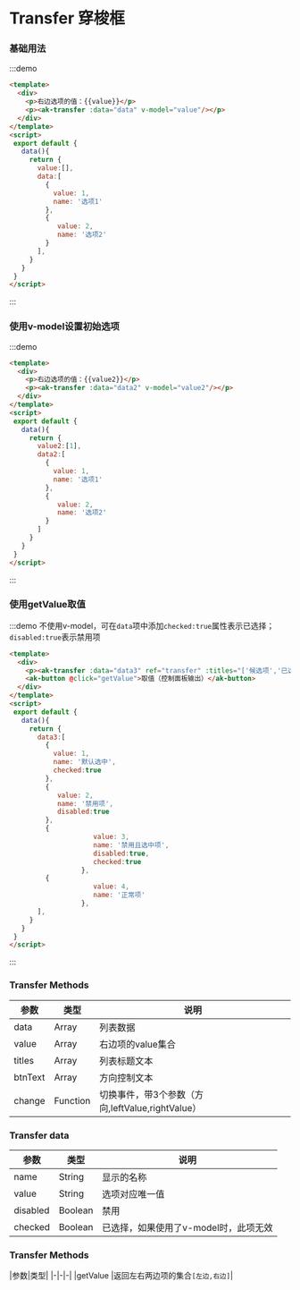 <!-- Created by 337547038 on 2019/8/6 0006. -->
# Transfer 穿梭框
<script>
export default {
  data () {
    return {
      value: [],
      data: [
        {
          value: 1,
          name: '选项1'
        },
        {
          value: '2',
          name: '选项2'
        }
      ],
      value2: [1],
      data2: [
        {
          value: 1,
          name: '选项1'
        },
        {
          value: 2,
          name: '选项2'
        }
      ],
      data3: [
        {
          value: 1,
          name: '默认选中',
          checked: true
        },
        {
          value: 2,
          name: '禁用项',
          disabled: true
        },
        {
          value: 3,
          name: '禁用且选中项',
          disabled: true,
          checked: true
        },
        {
          value: 4,
          name: '正常项'
        },
        {
          value: 5,
          name: '正常项2'
        }
      ]
    }
  },
  methods: {
    getValue () {
      const v = this.$refs.transfer.getValue()
      console.log(v)
    }
  }
}
</script>

### 基础用法
:::demo 
```html
<template>
  <div>
    <p>右边选项的值：{{value}}</p>
    <p><ak-transfer :data="data" v-model="value"/></p>
  </div>
</template>
<script>
 export default {
   data(){
     return {
       value:[],
       data:[
         {
           value: 1,
           name: '选项1'
         },
         {
            value: 2,
            name: '选项2'
         }
       ],
     }
   }
 }
</script>
```
:::

### 使用v-model设置初始选项
:::demo 
```html
<template>
  <div>
    <p>右边选项的值：{{value2}}</p>
    <p><ak-transfer :data="data2" v-model="value2"/></p>
  </div>
</template>
<script>
 export default {
   data(){
     return {
       value2:[1],
       data2:[
         {
           value: 1,
           name: '选项1'
         },
         {
            value: 2,
            name: '选项2'
         }
       ]
     }
   }
 }
</script>
```
:::

### 使用getValue取值
:::demo 不使用v-model，可在`data`项中添加`checked:true`属性表示已选择；`disabled:true`表示禁用项
```html
<template>
  <div>
    <p><ak-transfer :data="data3" ref="transfer" :titles="['候选项','已选项']" :btnText="['向右','向左']"/></p>
    <ak-button @click="getValue">取值（控制面板输出）</ak-button>
  </div>
</template>
<script>
 export default {
   data(){
     return {
       data3:[
         {
           value: 1,
           name: '默认选中',
           checked:true
         },
         {
            value: 2,
            name: '禁用项',
            disabled:true
         },
         {
                     value: 3,
                     name: '禁用且选中项',
                     disabled:true,
                     checked:true
                  },
         {
                     value: 4,
                     name: '正常项'
                  },
       ],
     }
   }
 }
</script>
```
:::

### Transfer Methods
|参数|类型|说明|
|-|-|-|
|data           | Array           |列表数据|
|value          | Array           |右边项的value集合|
|titles         | Array           |列表标题文本|
|btnText        | Array           |方向控制文本|
|change         | Function        |切换事件，带3个参数（方向,leftValue,rightValue）|

### Transfer data
|参数|类型|说明|
|-|-|-|
|name           | String          |显示的名称|
|value          | String          |选项对应唯一值|
|disabled       | Boolean         |禁用|
|checked        | Boolean         |已选择，如果使用了v-model时，此项无效|

### Transfer Methods
|参数|类型|
|-|-|-|
|getValue        |返回左右两边项的集合`[左边,右边]`|
